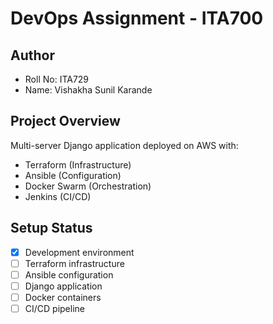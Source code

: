 # DevOps Assignment - ITA700

## Author
- Roll No: ITA729
- Name: Vishakha Sunil Karande

## Project Overview
Multi-server Django application deployed on AWS with:
- Terraform (Infrastructure)
- Ansible (Configuration)
- Docker Swarm (Orchestration)
- Jenkins (CI/CD)

## Setup Status
- [x] Development environment
- [ ] Terraform infrastructure
- [ ] Ansible configuration
- [ ] Django application
- [ ] Docker containers
- [ ] CI/CD pipeline